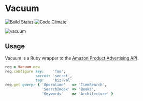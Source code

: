 # Vacuum

[![Build Status][1]][2]
[![Code Climate][3]][4]

![vacuum][5]

## Usage

Vacuum is a Ruby wrapper to the [Amazon Product Advertising API][6].

```ruby
req = Vacuum.new
req.configure key:    'foo',
              secret: 'secret',
              tag:    'biz-val'
req.get query: { 'Operation'   => 'ItemSearch',
                 'SearchIndex' => 'Books',
                 'Keywords'    => 'Architecture' }
```

[1]: https://secure.travis-ci.org/hakanensari/vacuum.png
[2]: http://travis-ci.org/hakanensari/vacuum
[3]: https://codeclimate.com/badge.png
[4]: https://codeclimate.com/github/hakanensari/vacuum
[5]: http://f.cl.ly/items/2k2X0e2u0G3k1c260D2u/vacuum.png
[6]: https://affiliate-program.amazon.com/gp/advertising/api/detail/main.html
